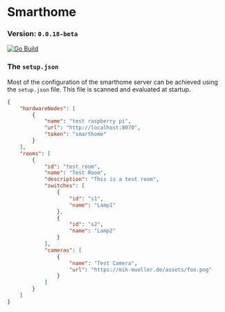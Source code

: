 # Smarthome
### Version: `0.0.18-beta`

[![Go Build](https://github.com/MikMuellerDev/smarthome/actions/workflows/go.yml/badge.svg)](https://github.com/MikMuellerDev/smarthome/actions/workflows/go.yml)

### The `setup.json`
Most of the configuration of the smarthome server can be achieved using the `setup.json` file.
This file is scanned and evaluated at startup.

```json
{
    "hardwareNodes": [
        {
            "name": "test raspberry pi",
            "url": "http://localhost:8070",
            "token": "smarthome"
        }
    ],
    "rooms": [
        {
            "id": "test_room",
            "name": "Test Room",
            "description": "This is a test room",
            "switches": [
                {
                    "id": "s1",
                    "name": "Lamp1"
                },
                {
                    "id": "s2",
                    "name": "Lamp2"
                }
            ],
            "cameras": [
                {
                    "name": "Test Camera",
                    "url": "https://mik-mueller.de/assets/foo.png"
                }
            ]
        }
    ]
}
```
